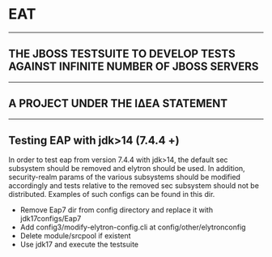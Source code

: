 # EAT
-----
## THE JBOSS TESTSUITE TO DEVELOP TESTS AGAINST INFINITE NUMBER OF JBOSS SERVERS
--------------------------------------------------------------------------------
## A PROJECT UNDER THE ΙΔΕΑ STATEMENT
--------------------------------------


Testing EAP with jdk>14 (7.4.4 +)
--------------------------------------
In order to test eap from version 7.4.4 with jdk>14, the default sec subsystem should be removed and elytron should be used.
In addition, security-realm params of the various subsystems should be modified accordingly and tests relative to the removed sec subsystem should not be distributed.
Examples of such configs can be found in this dir. 


- Remove Eap7 dir from config directory and replace it with jdk17configs/Eap7
- Add config3/modify-elytron-config.cli at config/other/elytronconfig
- Delete module/srcpool if existent
- Use jdk17 and execute the testsuite




